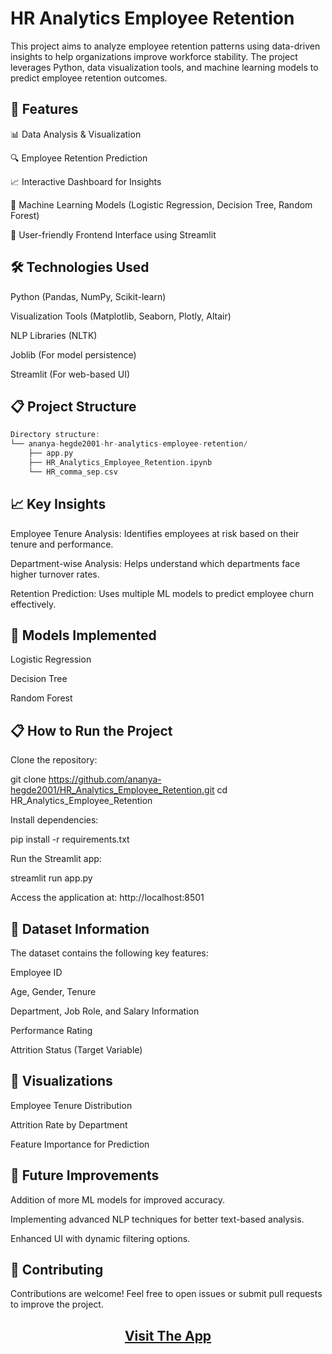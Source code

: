 # HR Analytics Employee Retention

This project aims to analyze employee retention patterns using data-driven insights to help organizations improve workforce stability. The project leverages Python, data visualization tools, and machine learning models to predict employee retention outcomes.

## 🚀 Features

📊 Data Analysis & Visualization

🔍 Employee Retention Prediction

📈 Interactive Dashboard for Insights

🤖 Machine Learning Models (Logistic Regression, Decision Tree, Random Forest)

📂 User-friendly Frontend Interface using Streamlit

## 🛠️ Technologies Used

Python (Pandas, NumPy, Scikit-learn)

Visualization Tools (Matplotlib, Seaborn, Plotly, Altair)

NLP Libraries (NLTK)

Joblib (For model persistence)

Streamlit (For web-based UI)

## 📋 Project Structure

```rust
Directory structure:
└── ananya-hegde2001-hr-analytics-employee-retention/
    ├── app.py
    ├── HR_Analytics_Employee_Retention.ipynb
    └── HR_comma_sep.csv
```

## 📈 Key Insights

Employee Tenure Analysis: Identifies employees at risk based on their tenure and performance.

Department-wise Analysis: Helps understand which departments face higher turnover rates.

Retention Prediction: Uses multiple ML models to predict employee churn effectively.

## 🧠 Models Implemented

Logistic Regression

Decision Tree

Random Forest

## 📋 How to Run the Project

Clone the repository:

git clone https://github.com/ananya-hegde2001/HR_Analytics_Employee_Retention.git
cd HR_Analytics_Employee_Retention

Install dependencies:

pip install -r requirements.txt

Run the Streamlit app:

streamlit run app.py

Access the application at: http://localhost:8501

## 📂 Dataset Information

The dataset contains the following key features:

Employee ID

Age, Gender, Tenure

Department, Job Role, and Salary Information

Performance Rating

Attrition Status (Target Variable)

## 📸 Visualizations

Employee Tenure Distribution

Attrition Rate by Department

Feature Importance for Prediction

## 🧩 Future Improvements

Addition of more ML models for improved accuracy.

Implementing advanced NLP techniques for better text-based analysis.

Enhanced UI with dynamic filtering options.

## 🤝 Contributing

Contributions are welcome! Feel free to open issues or submit pull requests to improve the project.

<h2 align="center"><a href="https://hr-analytics-employee-retention.streamlit.app" target="_blank">Visit The App</a></h2>
